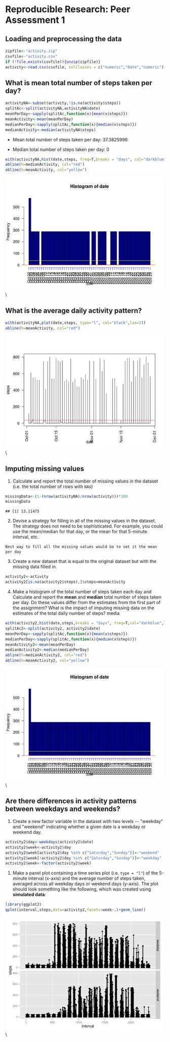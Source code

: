# Reproducible Research: Peer Assessment 1


## Loading and preprocessing the data


```r
zipfile<-"activity.zip"
csvfile<-"activity.csv"
if (!file.exists(csvfile)){unzip(zipfile)}
activity<-read.csv(csvfile, colClasses = c("numeric","Date","numeric"))
```

## What is mean total number of steps taken per day?



```r
activityNA<-subset(activity,!is.na(activity$steps))
splitAc<-split(activityNA,activityNA$date)
meanPerDay<-sapply(splitAc,function(x){mean(x$steps)})
meanActivity<-mean(meanPerDay)
medianPerDay<-sapply(splitAc,function(x){median(x$steps)})
medianActivity<-median(activityNA$steps)
```

- Mean total number of steps taken per day: 37.3825996

- Median total number of steps taken per day: 0


```r
with(activityNA,hist(date,steps, freq=T,breaks = "days", col="darkblue",las=2 ))
abline(h=medianActivity, col="red")
abline(h=meanActivity, col="yellow")
```

![](PA1_template_files/figure-html/unnamed-chunk-3-1.png)\



## What is the average daily activity pattern?


```r
with(activityNA,plot(date,steps, type="l", col="black",las=2))
abline(h=meanActivity, col="red")
```

![](PA1_template_files/figure-html/unnamed-chunk-4-1.png)\


## Imputing missing values

1. Calculate and report the total number of missing values in the dataset (i.e. the total number of rows with `NA`s)


```r
missingData<-(1-(nrow(activityNA)/nrow(activity)))*100
missingData
```

```
## [1] 13.11475
```

2. Devise a strategy for filling in all of the missing values in the dataset. The strategy does not need to be sophisticated. For example, you could use the mean/median for that day, or the mean for that 5-minute interval, etc.

```
Best way to fill all the missing values would be to set it the mean per day
```

3. Create a new dataset that is equal to the original dataset but with the missing data filled in.

```r
activity2<-activity
activity2[is.na(activity2$steps),]$steps=meanActivity
```

4. Make a histogram of the total number of steps taken each day and Calculate and report the **mean** and **median** total number of steps taken per day. Do these values differ from the estimates from the first part of the assignment? What is the impact of imputing missing data on the estimates of the total daily number of steps?
media


```r
with(activity2,hist(date,steps,breaks = "days", freq=T,col="darkblue",las=2))
splitAc2<-split(activity2, activity2$date)
meanPerDay<-sapply(splitAc,function(x){mean(x$steps)})
medianPerDay<-sapply(splitAc,function(x){median(x$steps)})
meanActivity2<-mean(meanPerDay)
medianActivity2<-median(medianPerDay)
abline(h=medianActivity2, col="red")
abline(h=meanActivity2, col="yellow")
```

![](PA1_template_files/figure-html/unnamed-chunk-7-1.png)\


## Are there differences in activity patterns between weekdays and weekends?

1. Create a new factor variable in the dataset with two levels -- "weekday" and "weekend" indicating whether a given date is a weekday or weekend day.


```r
activity2$day<-weekdays(activity2$date)
activity2$week<-activity2$day
activity2$week[activity2$day %in% c("Saturday","Sunday")]<-"weekend"
activity2$week[!activity2$day %in% c("Saturday","Sunday")]<-"weekday"
activity2$week<-factor(activity2$week)
```

1. Make a panel plot containing a time series plot (i.e. `type = "l"`) of the 5-minute interval (x-axis) and the average number of steps taken, averaged across all weekday days or weekend days (y-axis). The plot should look something like the following, which was created using **simulated data**:



```r
library(ggplot2)
qplot(interval,steps,data=activity2,facets=week~.)+geom_line()
```

![](PA1_template_files/figure-html/unnamed-chunk-9-1.png)\
